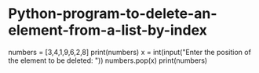 # Python-program-to-delete-an-element-from-a-list-by-index

numbers = [3,4,1,9,6,2,8]
print(numbers)
x = int(input("Enter the position of the element to be deleted: "))
numbers.pop(x)
print(numbers)

